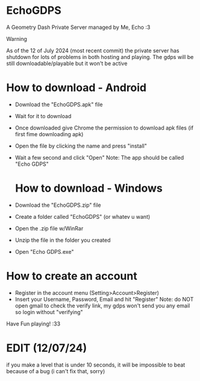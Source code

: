 # EchoGDPS
A Geometry Dash Private Server managed by Me, Echo :3

>[!WARNING]
> As of the 12 of July 2024 (most recent commit) the private server has shutdown for lots of problems in both hosting and playing. The gdps will be still downloadable/playable but it won't be active

# How to download - Android
- Download the "EchoGDPS.apk" file
- Wait for it to download
- Once downloaded give Chrome the permission to download apk files (if first fime downloading apk)
- Open the file by clicking the name and press "install"
- Wait a few second and click "Open"
Note: The app should be called "Echo GDPS"

  # How to download - Windows
- Download the "EchoGDPS.zip" file
- Create a folder called "EchoGDPS" (or whatev u want)
- Open the .zip file w/WinRar
- Unzip the file in the folder you created
- Open "Echo GDPS.exe"

# How to create an account
- Register in the account menu (Setting>Account>Register)
- Insert your Username, Password, Email and hit "Register"
Note: do NOT open gmail to check the verify link, my gdps won't send you any email so login without "verifying"

Have Fun playing! :33

# EDIT (12/07/24)

if you make a level that is under 10 seconds, it will be impossible to beat because of a bug (i can't fix that, sorry)
